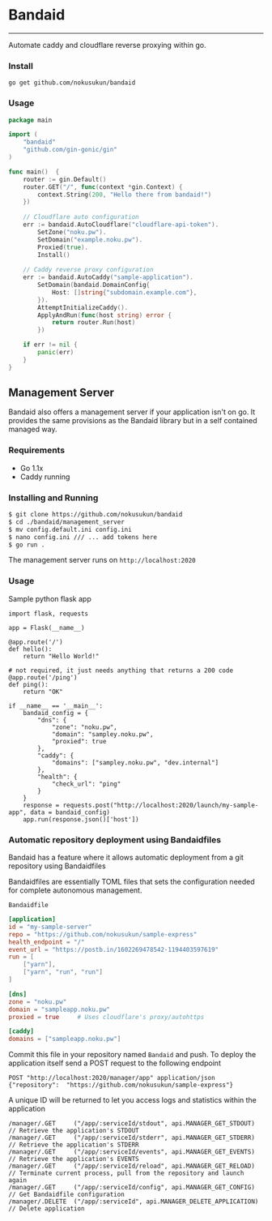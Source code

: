 # Bandaid
---
Automate caddy and cloudflare reverse proxying within go.

### Install
`go get github.com/nokusukun/bandaid`

### Usage
```go
package main

import (
	"bandaid"
	"github.com/gin-gonic/gin"
)

func main()  {
	router := gin.Default()
	router.GET("/", func(context *gin.Context) {
		context.String(200, "Hello there from bandaid!")
	})
	
    // Cloudflare auto configuration
    err := bandaid.AutoCloudflare("cloudflare-api-token").
		SetZone("noku.pw").
		SetDomain("example.noku.pw").
		Proxied(true).
		Install()
    
    // Caddy reverse proxy configuration
	err := bandaid.AutoCaddy("sample-application").
		SetDomain(bandaid.DomainConfig{
			Host: []string{"subdomain.example.com"},
		}).
		AttemptInitializeCaddy().
		ApplyAndRun(func(host string) error {
			return router.Run(host)
		})

	if err != nil {
		panic(err)
	}
}
```


## Management Server
Bandaid also offers a management server if your application isn't on go. It provides the same 
provisions as the Bandaid library but in a self contained managed way.

### Requirements
* Go 1.1x
* Caddy running

### Installing and Running
```bash
$ git clone https://github.com/nokusukun/bandaid
$ cd ./bandaid/management_server
$ mv config.default.ini config.ini
$ nano config.ini /// ... add tokens here
$ go run .
```
The management server runs on `http://localhost:2020`

### Usage
Sample python flask app
```python3
import flask, requests

app = Flask(__name__)

@app.route('/')
def hello():
    return "Hello World!"

# not required, it just needs anything that returns a 200 code
@app.route('/ping')
def ping():
    return "OK"

if __name__ == '__main__':
    bandaid_config = {
        "dns": {
            "zone": "noku.pw",
            "domain": "sampley.noku.pw",
            "proxied": true
        },
        "caddy": {
            "domains": ["sampley.noku.pw", "dev.internal"]
        },
        "health": {
            "check_url": "ping"
        }
    }
    response = requests.post("http://localhost:2020/launch/my-sample-app", data = bandaid_config)
    app.run(response.json()['host'])
```


### Automatic repository deployment using Bandaidfiles
Bandaid has a feature where it allows automatic deployment from a git repository using Bandaidfiles

Bandaidfiles are essentially TOML files that sets the configuration needed for complete autonomous management.

`Bandaidfile`
```toml
[application]
id = "my-sample-server"
repo = "https://github.com/nokusukun/sample-express"
health_endpoint = "/"
event_url = "https://postb.in/1602269478542-1194403597619"
run = [
    ["yarn"], 
    ["yarn", "run", "run"]
]

[dns]
zone = "noku.pw"
domain = "sampleapp.noku.pw"
proxied = true     # Uses cloudflare's proxy/autohttps

[caddy]
domains = ["sampleapp.noku.pw"]
```

Commit this file in your repository named `Bandaid` and push. To deploy the application itself send a POST request to the following endpoint
```
POST "http://localhost:2020/manager/app" application/json {"repository":  "https://github.com/nokusukun/sample-express"} 
```
A unique ID will be returned to let you access logs and statistics within the application
```
/manager/.GET     ("/app/:serviceId/stdout", api.MANAGER_GET_STDOUT) // Retrieve the application's STDOUT
/manager/.GET     ("/app/:serviceId/stderr", api.MANAGER_GET_STDERR) // Retrieve the application's STDERR
/manager/.GET     ("/app/:serviceId/events", api.MANAGER_GET_EVENTS) // Retrieve the application's EVENTS
/manager/.GET     ("/app/:serviceId/reload", api.MANAGER_GET_RELOAD) // Terminate current process, pull from the repository and launch again
/manager/.GET     ("/app/:serviceId/config", api.MANAGER_GET_CONFIG) // Get Bandaidfile configuration
/manager/.DELETE  ("/app/:serviceId", api.MANAGER_DELETE_APPLICATION) // Delete application
```
